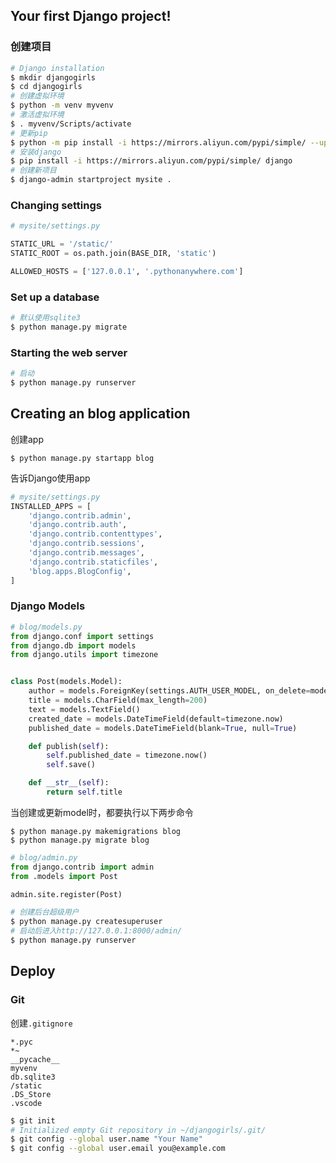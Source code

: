 ## Your first Django project!

### 创建项目

```bash
# Django installation
$ mkdir djangogirls
$ cd djangogirls
# 创建虚拟环境
$ python -m venv myvenv
# 激活虚拟环境
$ . myvenv/Scripts/activate
# 更新pip
$ python -m pip install -i https://mirrors.aliyun.com/pypi/simple/ --upgrade pip
# 安装django
$ pip install -i https://mirrors.aliyun.com/pypi/simple/ django
# 创建新项目
$ django-admin startproject mysite .
```

### Changing settings

```python
# mysite/settings.py

STATIC_URL = '/static/'
STATIC_ROOT = os.path.join(BASE_DIR, 'static')

ALLOWED_HOSTS = ['127.0.0.1', '.pythonanywhere.com']
```

### Set up a database

```bash
# 默认使用sqlite3
$ python manage.py migrate
```

### Starting the web server

```bash
# 启动
$ python manage.py runserver
```

## Creating an blog application

创建app

```
$ python manage.py startapp blog
```

告诉Django使用app

```python
# mysite/settings.py
INSTALLED_APPS = [
    'django.contrib.admin',
    'django.contrib.auth',
    'django.contrib.contenttypes',
    'django.contrib.sessions',
    'django.contrib.messages',
    'django.contrib.staticfiles',
    'blog.apps.BlogConfig',
]
```

### Django Models

```python
# blog/models.py
from django.conf import settings
from django.db import models
from django.utils import timezone


class Post(models.Model):
    author = models.ForeignKey(settings.AUTH_USER_MODEL, on_delete=models.CASCADE)
    title = models.CharField(max_length=200)
    text = models.TextField()
    created_date = models.DateTimeField(default=timezone.now)
    published_date = models.DateTimeField(blank=True, null=True)

    def publish(self):
        self.published_date = timezone.now()
        self.save()

    def __str__(self):
        return self.title
```

当创建或更新model时，都要执行以下两步命令

```
$ python manage.py makemigrations blog
$ python manage.py migrate blog
```

```python
# blog/admin.py
from django.contrib import admin
from .models import Post

admin.site.register(Post)
```

```bash
# 创建后台超级用户
$ python manage.py createsuperuser
# 启动后进入http://127.0.0.1:8000/admin/
$ python manage.py runserver
```

## Deploy

### Git

创建`.gitignore`

```
*.pyc
*~
__pycache__
myvenv
db.sqlite3
/static
.DS_Store
.vscode
```

```bash
$ git init
# Initialized empty Git repository in ~/djangogirls/.git/
$ git config --global user.name "Your Name"
$ git config --global user.email you@example.com
```